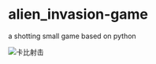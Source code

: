 # alien_invasion-game
a shotting  small game based on python

![卡比射击](https://b3logfile.com/siyuan/1610205759005/assets/image-20210704140829-kpkc26v.png)